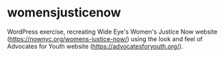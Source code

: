 # womensjusticenow
WordPress exercise, recreating Wide Eye's Women's Justice Now website (https://nownyc.org/womens-justice-now/) using the look and feel of Advocates for Youth website (https://advocatesforyouth.org/).
